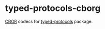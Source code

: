 typed-protocols-cborg
=====================

[CBOR](https://hackage.haskell.org/package/cborg) codecs for
[typed-protocols](https://input-output-hk.github.io/typed-protocols)
package.
